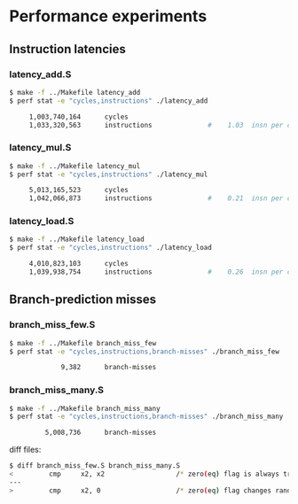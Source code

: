 
Performance experiments
=======================

## Instruction latencies

### latency_add.S

```sh
$ make -f ../Makefile latency_add
$ perf stat -e "cycles,instructions" ./latency_add

     1,003,740,164      cycles
     1,033,320,563      instructions              #    1.03  insn per cycle
```

### latency_mul.S

```sh
$ make -f ../Makefile latency_mul
$ perf stat -e "cycles,instructions" ./latency_mul

     5,013,165,523      cycles
     1,042,066,873      instructions              #    0.21  insn per cycle
```

### latency_load.S

```sh
$ make -f ../Makefile latency_load
$ perf stat -e "cycles,instructions" ./latency_load

     4,010,823,103      cycles
     1,039,938,754      instructions              #    0.26  insn per cycle
```


## Branch-prediction misses

### branch_miss_few.S

```sh
$ make -f ../Makefile branch_miss_few
$ perf stat -e "cycles,instructions,branch-misses" ./branch_miss_few

             9,382      branch-misses
```

### branch_miss_many.S

```sh
$ make -f ../Makefile branch_miss_many
$ perf stat -e "cycles,instructions,branch-misses" ./branch_miss_many

         5,008,736      branch-misses
```

diff files:

```sh
$ diff branch_miss_few.S branch_miss_many.S
<         cmp     x2, x2                  /* zero(eq) flag is always true */
---
>         cmp     x2, 0                   /* zero(eq) flag changes randomly */
```
